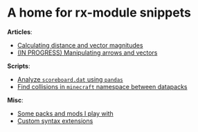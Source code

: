# A home for rx-module snippets

**Articles**:
* [Calculating distance and vector magnitudes](dist)
* [(IN PROGRESS) Manipulating arrows and vectors](vectors)

**Scripts**:
* [Analyze `scoreboard.dat` using `pandas`](scoreboard-pandas)
* [Find collisions in `minecraft` namespace between datapacks](find-collisions)

**Misc**:
* [Some packs and mods I play with](pack-catalog)
* [Custom syntax extensions](mcfunction-syntaxes)
